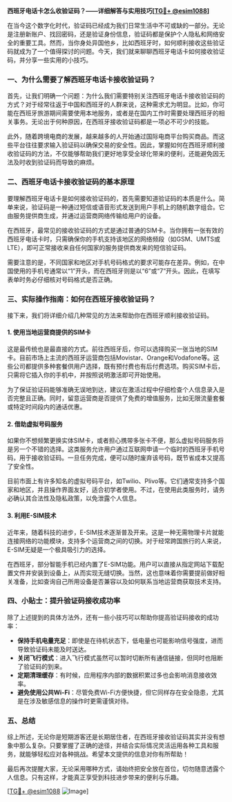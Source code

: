 **西班牙电话卡怎么收验证码？——详细解答与实用技巧[[TG💪+ @esim1088](https://t.me/s/esim1088)]**

在当今这个数字化时代，验证码已经成为我们日常生活中不可或缺的一部分。无论是注册新账户、找回密码，还是验证身份信息，验证码都是保护个人隐私和网络安全的重要工具。然而，当你身处异国他乡，比如西班牙时，如何顺利接收这些验证码就成为了一个值得探讨的问题。今天，我们就来聊聊西班牙电话卡如何接收验证码，并分享一些实用的小技巧。

### 一、为什么需要了解西班牙电话卡接收验证码？

首先，让我们明确一个问题：为什么我们需要特别关注西班牙电话卡接收验证码的方式？对于经常往返于中国和西班牙的人群来说，这种需求尤为明显。比如，你可能在西班牙旅游期间需要使用本地服务，或者是在国内工作时需要处理西班牙的相关事务。无论出于何种原因，在西班牙接收验证码都是一项必不可少的技能。

此外，随着跨境电商的发展，越来越多的人开始通过国际电商平台购买商品。而这些平台往往要求输入验证码以确保交易的安全性。因此，掌握如何在西班牙顺利接收验证码的方法，不仅能够帮助我们更好地享受全球化带来的便利，还能避免因无法及时收到验证码而导致的麻烦。

### 二、西班牙电话卡接收验证码的基本原理

要理解西班牙电话卡是如何接收验证码的，首先需要知道验证码的本质是什么。简单来说，验证码是一种通过短信或语音形式发送到用户手机上的随机数字组合。它由服务提供商生成，并通过运营商网络传输给用户的设备。

在西班牙，最常见的接收验证码的方式是通过普通的SIM卡。当你拥有一张有效的西班牙电话卡时，只需确保你的手机支持该地区的网络频段（如GSM、UMTS或LTE），即可正常接收来自任何国家的服务提供商发来的短信验证码。

需要注意的是，不同国家和地区对手机号码格式的要求可能存在差异。例如，在中国使用的手机号通常以“1”开头，而在西班牙则是以“6”或“7”开头。因此，在填写表单时务必仔细核对号码格式是否正确。

### 三、实际操作指南：如何在西班牙接收验证码？

接下来，我们将详细介绍几种常见的方法来帮助你在西班牙顺利接收验证码。

#### 1. 使用当地运营商提供的SIM卡

这是最传统也是最直接的方式。前往西班牙后，你可以选择购买一张当地的SIM卡。目前市场上主流的西班牙运营商包括Movistar、Orange和Vodafone等。这些公司都提供多种套餐供用户选择，既有预付费也有后付费选项。购买SIM卡后，只需将它插入你的手机中，并按照说明激活即可开始使用。

为了保证验证码能够准确无误地到达，建议在激活过程中仔细检查个人信息录入是否完整且正确。同时，留意运营商是否提供了免费的增值服务，比如无限流量套餐或特定时间段内的通话优惠。

#### 2. 借助虚拟号码服务

如果你不想频繁更换实体SIM卡，或者担心携带多张卡不便，那么虚拟号码服务将是另一个不错的选择。这类服务允许用户通过互联网申请一个临时的西班牙手机号码，用于接收验证码。一旦任务完成，便可以随时废弃该号码，既节省成本又提高了安全性。

目前市面上有许多知名的虚拟号码平台，如Twilio、Plivo等。它们通常支持多个国家和地区，并且操作界面友好，适合初学者使用。不过，在使用此类服务时，请务必确认其合法性及隐私政策，以免泄露个人信息。

#### 3. 利用E-SIM技术

近年来，随着科技的进步，E-SIM技术逐渐普及开来。这是一种无需物理卡片就能连接网络的功能模块，支持多个运营商之间的切换。对于经常跨国旅行的人来说，E-SIM无疑是一个极具吸引力的选择。

在西班牙，部分智能手机已经内置了E-SIM功能。用户可以直接从指定网站下载配置文件并安装到设备上，从而实现无缝切换。当然，这也意味着你需要提前做好相关准备，比如查询自己所用设备是否兼容以及如何联系当地运营商获取技术支持。

### 四、小贴士：提升验证码接收成功率

除了上述提到的具体方法外，还有一些小技巧可以帮助你提高验证码接收的成功率：

- **保持手机电量充足**：即使是在待机状态下，低电量也可能影响信号强度，进而导致验证码未能及时送达。
- **关闭飞行模式**：进入飞行模式虽然可以暂时切断所有通信链接，但同时也阻断了验证码的到来。
- **定期清理缓存**：有时候，应用程序内部的数据积累过多也会影响消息接收效率。
- **避免使用公共Wi-Fi**：尽管免费Wi-Fi方便快捷，但它同样存在安全隐患，尤其是在涉及敏感信息的操作时更需谨慎对待。

### 五、总结

综上所述，无论你是短期游客还是长期居住者，在西班牙接收验证码其实并没有想象中那么复杂。只要掌握了正确的途径，并结合实际情况灵活运用各种工具和服务，就能够轻松应对各种挑战。希望本文提供的信息对你有所帮助！

最后再次提醒大家，无论采用哪种方式，请始终把安全放在首位，切勿随意透露个人信息。只有这样，才能真正享受到科技进步带来的便利与乐趣。

[[TG💪+ @esim1088](https://t.me/s/esim1088) ![Image](https://i.postimg.cc/4NQfJmqS/Snipaste-2025-05-13-00-14-12.png)]
